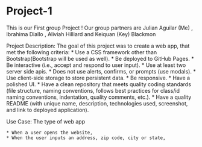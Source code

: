# Project-1
This is our First group Project ! Our group partners are Julian Aguilar (Me) , Ibrahima Diallo , Aliviah Hilliard and Keiquan (Key) Blackmon

Project Description: The goal of this project was to create a web app, that met the following criteria:
    * Use a CSS framework other than Bootstrap(Bootstrap will be used as well).
    * Be deployed to GitHub Pages.
    * Be interactive (i.e., accept and respond to user input).
    * Use at least two server side apis.
    * Does not use alerts, confirms, or prompts (use modals).
    * Use client-side storage to store persistent data.
    * Be responsive.
    * Have a polished UI.
    * Have a clean repository that meets quality coding standards (file structure, naming conventions, follows best practices for class/id naming conventions, indentation, quality comments, etc.).
    * Have a quality README (with unique name, description, technologies used, screenshot, and link to deployed application).

Use Case: The type of web app

    * When a user opens the website, 
    * When the user inputs an address, zip code, city or state, 